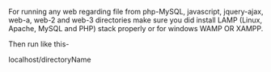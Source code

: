 For running any web regarding file from php-MySQL, javascript, jquery-ajax, web-a, web-2 and web-3 directories make sure you did install LAMP (Linux, Apache, MySQL and PHP) stack properly or for windows WAMP OR XAMPP.

Then run like this- 

localhost/directoryName 
